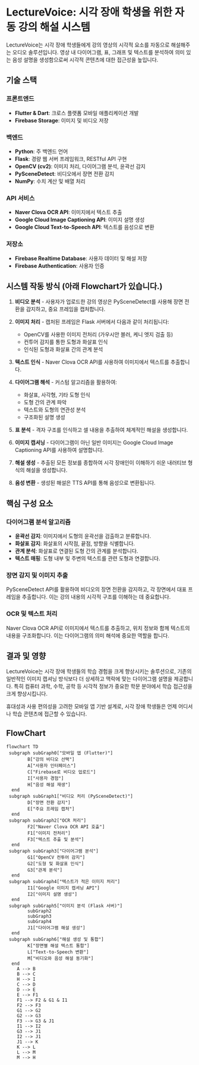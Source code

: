 # LectureVoice: 시각 장애 학생을 위한 자동 강의 해설 시스템

LectureVoice는 시각 장애 학생들에게 강의 영상의 시각적 요소를 자동으로 해설해주는 오디오 솔루션입니다. 영상 내 다이어그램, 표, 그래프 및 텍스트를 분석하여 의미 있는 음성 설명을 생성함으로써 시각적 콘텐츠에 대한 접근성을 높입니다.

## 기술 스택

### 프론트엔드
- **Flutter & Dart**: 크로스 플랫폼 모바일 애플리케이션 개발
- **Firebase Storage**: 이미지 및 비디오 저장

### 백엔드
- **Python**: 주 백엔드 언어
- **Flask**: 경량 웹 서버 프레임워크, RESTful API 구현
- **OpenCV (cv2)**: 이미지 처리, 다이어그램 분석, 윤곽선 감지
- **PySceneDetect**: 비디오에서 장면 전환 감지
- **NumPy**: 수치 계산 및 배열 처리

### API 서비스
- **Naver Clova OCR API**: 이미지에서 텍스트 추출
- **Google Cloud Image Captioning API**: 이미지 설명 생성
- **Google Cloud Text-to-Speech API**: 텍스트를 음성으로 변환

### 저장소
- **Firebase Realtime Database**: 사용자 데이터 및 해설 저장
- **Firebase Authentication**: 사용자 인증

## 시스템 작동 방식 (아래 Flowchart가 있습니다.)

1. **비디오 분석** - 사용자가 업로드한 강의 영상은 PySceneDetect를 사용해 장면 전환을 감지하고, 중요 프레임을 캡처합니다.

2. **이미지 처리** - 캡처된 프레임은 Flask 서버에서 다음과 같이 처리됩니다:
   - OpenCV를 사용한 이미지 전처리 (가우시안 블러, 케니 엣지 검출 등)
   - 컨투어 감지를 통한 도형과 화살표 인식
   - 인식된 도형과 화살표 간의 관계 분석

3. **텍스트 인식** - Naver Clova OCR API를 사용하여 이미지에서 텍스트를 추출합니다.

4. **다이어그램 해석** - 커스텀 알고리즘을 활용하여:
   - 화살표, 사각형, 기타 도형 인식
   - 도형 간의 관계 파악
   - 텍스트와 도형의 연관성 분석
   - 구조화된 설명 생성

5. **표 분석** - 격자 구조를 인식하고 셀 내용을 추출하여 체계적인 해설을 생성합니다.

6. **이미지 캡셔닝** - 다이어그램이 아닌 일반 이미지는 Google Cloud Image Captioning API를 사용하여 설명합니다.

7. **해설 생성** - 추출된 모든 정보를 종합하여 시각 장애인이 이해하기 쉬운 내러티브 형식의 해설을 생성합니다.

8. **음성 변환** - 생성된 해설은 TTS API를 통해 음성으로 변환됩니다.

## 핵심 구성 요소

### 다이어그램 분석 알고리즘
- **윤곽선 감지**: 이미지에서 도형의 윤곽선을 검출하고 분류합니다.
- **화살표 감지**: 화살표의 시작점, 끝점, 방향을 식별합니다.
- **관계 분석**: 화살표로 연결된 도형 간의 관계를 분석합니다.
- **텍스트 매핑**: 도형 내부 및 주변의 텍스트를 관련 도형과 연결합니다.

### 장면 감지 및 이미지 추출
PySceneDetect API를 활용하여 비디오의 장면 전환을 감지하고, 각 장면에서 대표 프레임을 추출합니다. 이는 강의 내용의 시각적 구조를 이해하는 데 중요합니다.

### OCR 및 텍스트 처리
Naver Clova OCR API로 이미지에서 텍스트를 추출하고, 위치 정보와 함께 텍스트의 내용을 구조화합니다. 이는 다이어그램의 의미 해석에 중요한 역할을 합니다.

## 결과 및 영향

LectureVoice는 시각 장애 학생들의 학습 경험을 크게 향상시키는 솔루션으로, 기존의 일반적인 이미지 캡셔닝 방식보다 더 상세하고 맥락에 맞는 다이어그램 설명을 제공합니다. 특히 컴퓨터 과학, 수학, 공학 등 시각적 정보가 중요한 학문 분야에서 학습 접근성을 크게 향상시킵니다.

휴대성과 사용 편의성을 고려한 모바일 앱 기반 설계로, 시각 장애 학생들은 언제 어디서나 학습 콘텐츠에 접근할 수 있습니다.

## FlowChart
```mermaid
flowchart TD
 subgraph subGraph0["모바일 앱 (Flutter)"]
        B["강의 비디오 선택"]
        A["사용자 인터페이스"]
        C["Firebase로 비디오 업로드"]
        I["사용자 경험"]
        H["음성 해설 재생"]
  end
 subgraph subGraph1["비디오 처리 (PySceneDetect)"]
        D["장면 전환 감지"]
        E["주요 프레임 캡처"]
  end
 subgraph subGraph2["OCR 처리"]
        F2["Naver Clova OCR API 호출"]
        F1["이미지 전처리"]
        F3["텍스트 추출 및 분석"]
  end
 subgraph subGraph3["다이어그램 분석"]
        G1["OpenCV 컨투어 감지"]
        G2["도형 및 화살표 인식"]
        G3["관계 분석"]
  end
 subgraph subGraph4["텍스트가 적은 이미지 처리"]
        I1["Google 이미지 캡셔닝 API"]
        I2["이미지 설명 생성"]
  end
 subgraph subGraph5["이미지 분석 (Flask 서버)"]
        subGraph2
        subGraph3
        subGraph4
        J1["다이어그램 해설 생성"]
  end
 subgraph subGraph6["해설 생성 및 통합"]
        K["장면별 해설 텍스트 통합"]
        L["Text-to-Speech 변환"]
        M["비디오와 음성 해설 동기화"]
  end
    A --> B
    B --> C
    H --> I
    C --> D
    D --> E
    E --> F1
    F1 --> F2 & G1 & I1
    F2 --> F3
    G1 --> G2
    G2 --> G3
    F3 --> G3 & J1
    I1 --> I2
    G3 --> J1
    I2 --> J1
    J1 --> K
    K --> L
    L --> M
    M --> H



```
